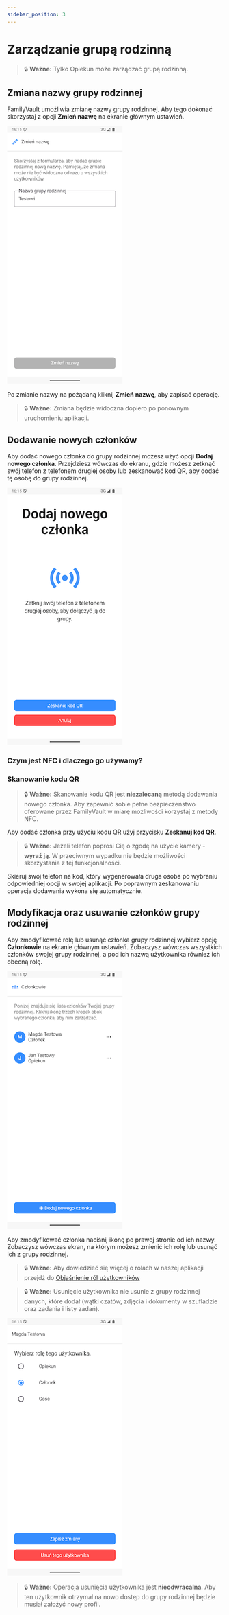 ```yaml
---
sidebar_position: 3
---
```


# Zarządzanie grupą rodzinną

> 🔒 **Ważne:** Tylko Opiekun może zarządzać grupą rodzinną.

## Zmiana nazwy grupy rodzinnej

FamilyVault umożliwia zmianę nazwy grupy rodzinnej. Aby tego dokonać skorzystaj z opcji **Zmień nazwę** na ekranie głównym ustawień. 

![Change family group name](./img/settings_change_group_name.png)

Po zmianie nazwy na pożądaną kliknij **Zmień nazwę**, aby zapisać operację.

> 🔒 **Ważne:** Zmiana będzie widoczna dopiero po ponownym uruchomieniu aplikacji.

## Dodawanie nowych członków

Aby dodać nowego członka do grupy rodzinnej możesz użyć opcji **Dodaj nowego członka**. Przejdziesz wówczas do ekranu, gdzie możesz zetknąć swój telefon z telefonem drugiej osoby lub zeskanować kod QR, aby dodać tę osobę do grupy rodzinnej.

![Add new member screen](./img/settings_add_member.png)

### Czym jest NFC i dlaczego go używamy?

### Skanowanie kodu QR

> 🔒 **Ważne:** Skanowanie kodu QR jest **niezalecaną** metodą dodawania nowego członka. Aby zapewnić sobie pełne bezpieczeństwo oferowane przez FamilyVault w miarę możliwości korzystaj z metody NFC.

Aby dodać członka przy użyciu kodu QR użyj przycisku **Zeskanuj kod QR**. 

> 🔒 **Ważne:** Jeżeli telefon poprosi Cię o zgodę na użycie kamery - **wyraź ją**. W przeciwnym wypadku nie będzie możliwości skorzystania z tej funkcjonalności.

Skieruj swój telefon na kod, który wygenerowała druga osoba po wybraniu odpowiedniej opcji w swojej aplikacji. Po poprawnym zeskanowaniu operacja dodawania wykona się automatycznie.


## Modyfikacja oraz usuwanie członków grupy rodzinnej

Aby zmodyfikować rolę lub usunąć członka grupy rodzinnej wybierz opcję **Członkowie** na ekranie głównym ustawień. Zobaczysz wówczas wszystkich członków swojej grupy rodzinnej, a pod ich nazwą użytkownika również ich obecną rolę.

![Family group members](./img/settings_members.png)

Aby zmodyfikować członka naciśnij ikonę po prawej stronie od ich nazwy. Zobaczysz wówczas ekran, na którym możesz zmienić ich rolę lub usunąć ich z grupy rodzinnej.

> 🔒 **Ważne:** Aby dowiedzieć się więcej o rolach w naszej aplikacji przejdź do [Objaśnienie ról użytkowników](./user-roles.md)

> 🔒 **Ważne:** Usunięcie użytkownika nie usunie z grupy rodzinnej danych, które dodał (wątki czatów, zdjęcia i dokumenty w szufladzie oraz zadania i listy zadań).

![Family group member modification](./img/settings_modify_user.png)

> 🔒 **Ważne:** Operacja usunięcia użytkownika jest **nieodwracalna**. Aby ten użytkownik otrzymał na nowo dostęp do grupy rodzinnej będzie musiał założyć nowy profil.